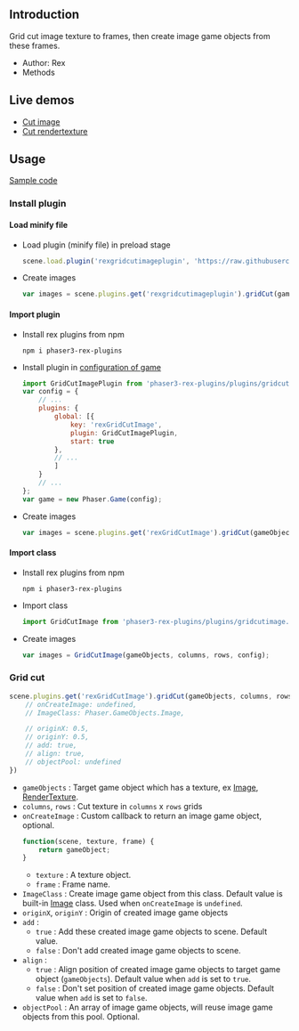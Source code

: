 ## Introduction

Grid cut image texture to frames, then create image game objects from these frames.

- Author: Rex
- Methods

## Live demos

- [Cut image](https://codepen.io/rexrainbow/pen/YzapXLM)
- [Cut rendertexture](https://codepen.io/rexrainbow/pen/xxWEeNX)

## Usage

[Sample code](https://github.com/rexrainbow/phaser3-rex-notes/tree/master/examples/gridcutimage)

### Install plugin

#### Load minify file

- Load plugin (minify file) in preload stage
    ```javascript
    scene.load.plugin('rexgridcutimageplugin', 'https://raw.githubusercontent.com/rexrainbow/phaser3-rex-notes/master/dist/rexgridcutimageplugin.min.js', true);
    ```
- Create images
    ```javascript
    var images = scene.plugins.get('rexgridcutimageplugin').gridCut(gameObjects, columns, rows, config);
    ```

#### Import plugin

- Install rex plugins from npm
    ```
    npm i phaser3-rex-plugins
    ```
- Install plugin in [configuration of game](game.md#configuration)
    ```javascript
    import GridCutImagePlugin from 'phaser3-rex-plugins/plugins/gridcutimage-plugin.js';
    var config = {
        // ...
        plugins: {
            global: [{
                key: 'rexGridCutImage',
                plugin: GridCutImagePlugin,
                start: true
            },
            // ...
            ]
        }
        // ...
    };
    var game = new Phaser.Game(config);
    ```
- Create images
    ```javascript
    var images = scene.plugins.get('rexGridCutImage').gridCut(gameObjects, columns, rows, config);
    ```

#### Import class

- Install rex plugins from npm
    ```
    npm i phaser3-rex-plugins
    ```
- Import class
    ```javascript
    import GridCutImage from 'phaser3-rex-plugins/plugins/gridcutimage.js';
    ```
- Create images
    ```javascript
    var images = GridCutImage(gameObjects, columns, rows, config);
    ```

### Grid cut

```javascript
scene.plugins.get('rexGridCutImage').gridCut(gameObjects, columns, rows, {
    // onCreateImage: undefined,
    // ImageClass: Phaser.GameObjects.Image,

    // originX: 0.5,
    // originY: 0.5,
    // add: true,
    // align: true,
    // objectPool: undefined
})
```

- `gameObjects` : Target game object which has a texture, ex [Image](image.md), [RenderTexture](rendertexture.md).
- `columns`, `rows` : Cut texture in `columns` x `rows` grids
- `onCreateImage` : Custom callback to return an image game object, optional.
    ```javascript
    function(scene, texture, frame) {
        return gameObject;
    }
    ``` 
    - `texture` : A texture object.
    - `frame` : Frame name.
- `ImageClass` : Create image game object from this class. Default value is built-in [Image](image.md) class. Used when `onCreateImage` is `undefined`.
- `originX`, `originY` : Origin of created image game objects
- `add` : 
    - `true` : Add these created image game objects to scene. Default value.
    - `false` : Don't add created image game objects to scene.
- `align` :
    - `true` : Align position of created image game objects to target game object (`gameObjects`). Default value when `add` is set to `true`.
    - `false` : Don't set position of created image game objects. Default value when `add` is set to `false`.
- `objectPool` : An array of image game objects, will reuse image game objects from this pool. Optional.